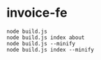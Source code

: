 # invoice-fe

```
node build.js
node build.js index about
node build.js --minify
node build.js index --minify
```
